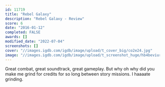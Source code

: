 ```yaml
---
id: 11719
title: "Rebel Galaxy"
description: "Rebel Galaxy - Review"
score: 6
date: "2016-01-12"
completed: FALSE
awards: []
modified_date: "2022-07-04"
screenshots: []
cover: "//images.igdb.com/igdb/image/upload/t_cover_big/co2e24.jpg"
image: "//images.igdb.com/igdb/image/upload/t_screenshot_huge/hb4beviurhauhd5qcbl5.jpg"
---
```

Great combat, great soundtrack, great gameplay. But why oh why did you make me grind for credits for so long between story missions. I haaaate grinding.